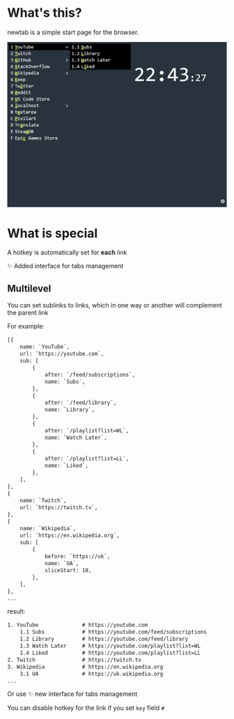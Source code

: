 # What's this?

newtab is a simple start page for the browser.

![Screenshot](img/screenshot.png)

# What is special

A hotkey is automatically set for **each** link

✨ Added interface for tabs management

## Multilevel

You can set sublinks to links, which in one way or another will complement the parent link

For example:

```
[{
    name: `YouTube`,
    url: `https://youtube.com`,
    sub: [
        {
            after: `/feed/subscriptions`,
            name: `Subs`,
        },
        {
            after: `/feed/library`,
            name: `Library`,
        },
        {
            after: `/playlist?list=WL`,
            name: `Watch Later`,
        },
        {
            after: `/playlist?list=LL`,
            name: `Liked`,
        },
    ],
},
{
    name: `Twitch`,
    url: `https://twitch.tv`,
},
{
    name: `Wikipedia`,
    url: `https://en.wikipedia.org`,
    sub: [
        {
            before: `https://uk`,
            name: `UA`,
            sliceStart: 10,
        },
    ],
},
...
```

result:

```
1. YouTube              # https://youtube.com
    1.1 Subs            # https://youtube.com/feed/subscriptions
    1.2 Library         # https://youtube.com/feed/library
    1.3 Watch Later     # https://youtube.com/playlist?list=WL
    1.4 Liked           # https://youtube.com/playlist?list=LL
2. Twitch               # https://twitch.tv
3. Wikipedia            # https://en.wikipedia.org
    3.1 UA              # https://uk.wikipedia.org
...
```

Or use ✨ new interface for tabs management

You can disable hotkey for the link if you set `key` field `#`
